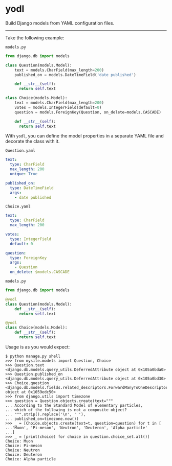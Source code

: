 # yodl

Build Django models from YAML configuration files.

---

Take the following example:

`models.py`
```python
from django.db import models

class Question(models.Model):
    text = models.CharField(max_length=200)
    published_on = models.DateTimeField('date published')

    def __str__(self):
      return self.text

class Choice(models.Model):
    text = models.CharField(max_length=200)
    votes = models.IntegerField(default=0)
    question = models.ForeignKey(Question, on_delete=models.CASCADE)

    def __str__(self):
      return self.text
```

With `yodl`, you can define the model properties in a separate YAML file
and decorate the class with it.

`Question.yaml`
```yaml
text:
  type: CharField
  max_length: 200
  unique: True

published_on:
  type: DateTimeField
  args:
    - date published
```

`Choice.yaml`
```yaml
text:
  type: CharField
  max_length: 200

votes:
  type: IntegerField
  default: 0

question:
  type: ForeignKey
  args:
    - Question
  on_delete: $models.CASCADE
  ```

`models.py`
```python
from django.db import models

@yodl
class Question(models.Model):
    def __str__(self):
      return self.text

@yodl
class Choice(models.Model):
    def __str__(self):
      return self.text
```

Usage is as you would expect:

```shell
$ python manage.py shell
>>> from mysite.models import Question, Choice
>>> Question.text
<django.db.models.query_utils.DeferredAttribute object at 0x105a0bda0>
>>> Question.published_on
<django.db.models.query_utils.DeferredAttribute object at 0x105a0bd30>
>>> Choice.question
<django.db.models.fields.related_descriptors.ForwardManyToOneDescriptor object at 0x1059edc50>
>>> from django.utils import timezone
>>> question = Question.objects.create(text="""
... According to the Standard Model of elementary particles,
... which of the following is not a composite object?
... """.strip().replace('\n', ' '),
... published_on=timezone.now())
>>> _ = [Choice.objects.create(text=t, question=question) for t in [
...'Muon', 'Pi-meson', 'Neutron', 'Deuteron', 'Alpha particle'
...]
>>> _ = [print(choice) for choice in question.choice_set.all()]
Choice: Muon
Choice: Pi-meson
Choice: Neutron
Choice: Deuteron
Choice: Alpha particle
```
